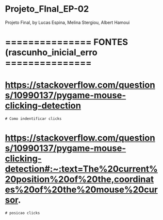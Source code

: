 # Projeto_FInal_EP-02
Projeto Final, by Lucas Espina, Melina Stergiou, Albert Hamoui



# =============== FONTES (rascunho_inicial_erro ===============
# https://stackoverflow.com/questions/10990137/pygame-mouse-clicking-detection
    # Como indentificar clicks
# https://stackoverflow.com/questions/10990137/pygame-mouse-clicking-detection#:~:text=The%20current%20position%20of%20the,coordinates%20of%20the%20mouse%20cursor.
    # posicao clicks

